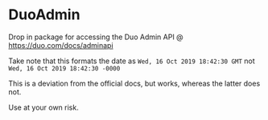 # DuoAdmin
Drop in package for accessing the Duo Admin API @ https://duo.com/docs/adminapi

Take note that this formats the date as `Wed, 16 Oct 2019 18:42:30 GMT` not `Wed, 16 Oct 2019 18:42:30 -0000`

This is a deviation from the official docs, but works, whereas the latter does not.

Use at your own risk.